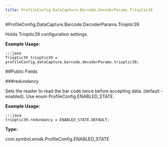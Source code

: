 ```yaml
---
title: ProfileConfig.DataCapture.Barcode.DecoderParams.Trioptic39
---
```

#ProfileConfig.DataCapture.Barcode.DecoderParams.Trioptic39

Holds Trioptic39 configuration settings.

 

**Example Usage:**
	
	:::java	
	Trioptic39 trioptic39 = profileConfig.dataCapture.barcode.decoderParams.trioptic39;


##Public Fields

###redundancy

Sets the reader to read the bar code twice before accepting data. (default - enabled).
 Use enum  ProfileConfig.ENABLED_STATE.

 

**Example Usage:**
	
	:::java	
	trioptic39.redundancy = ENABLED_STATE.DEFAULT;


**Type:**

com.symbol.emdk.ProfileConfig.ENABLED_STATE

